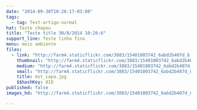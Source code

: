 ```yaml
---
date: "2014-09-30T10:26:17-03:00"
tags:
  - tag: Test-artigo-normal
hat: Teste chapeu
title: "Teste title 30/8/2014 10:26:6"
support_line: Teste linha fina
menu: meio ambiente
files:
  - link: "http://farm4.staticflickr.com/3883/15401003742_6abd2b407d_b.jpg"
    thumbnail: "http://farm4.staticflickr.com/3883/15401003742_6abd2b407d_t.jpg"
    medium: "http://farm4.staticflickr.com/3883/15401003742_6abd2b407d_z.jpg"
    small: "http://farm4.staticflickr.com/3883/15401003742_6abd2b407d_n.jpg"
    title: mst_capa.jpg
    $$hashKey: 01D
published: false
images_hd: "http://farm4.staticflickr.com/3883/15401003742_6abd2b407d_n.jpg"

---
```

